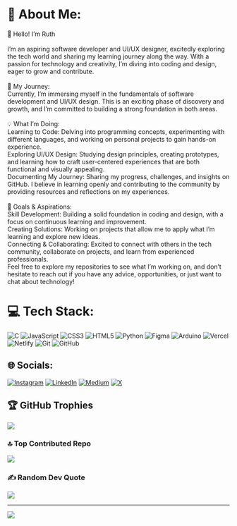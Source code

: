 
# 💫 About Me:
>
👋 Hello! I’m Ruth<br><br>I’m an aspiring software developer and UI/UX designer, excitedly exploring the tech world and sharing my learning journey along the way. With a passion for technology and creativity, I’m diving into coding and design, eager to grow and contribute.<br><br>🚀 My Journey:<br>Currently, I’m immersing myself in the fundamentals of software development and UI/UX design. This is an exciting phase of discovery and growth, and I’m committed to building a strong foundation in both areas.<br><br>💡 What I’m Doing:<br>Learning to Code: Delving into programming concepts, experimenting with different languages, and working on personal projects to gain hands-on experience.<br>Exploring UI/UX Design: Studying design principles, creating prototypes, and learning how to craft user-centered experiences that are both functional and visually appealing.<br>Documenting My Journey: Sharing my progress, challenges, and insights on GitHub. I believe in learning openly and contributing to the community by providing resources and reflections on my experiences.<br><br>🌟 Goals & Aspirations:<br>Skill Development: Building a solid foundation in coding and design, with a focus on continuous learning and improvement.<br>Creating Solutions: Working on projects that allow me to apply what I’m learning and explore new ideas.<br>Connecting & Collaborating: Excited to connect with others in the tech community, collaborate on projects, and learn from experienced professionals.<br>Feel free to explore my repositories to see what I’m working on, and don’t hesitate to reach out if you have any advice, opportunities, or just want to chat about technology!


# 💻 Tech Stack:
![C](https://img.shields.io/badge/c-%2300599C.svg?style=for-the-badge&logo=c&logoColor=white) ![JavaScript](https://img.shields.io/badge/javascript-%23323330.svg?style=for-the-badge&logo=javascript&logoColor=%23F7DF1E) ![CSS3](https://img.shields.io/badge/css3-%231572B6.svg?style=for-the-badge&logo=css3&logoColor=white) ![HTML5](https://img.shields.io/badge/html5-%23E34F26.svg?style=for-the-badge&logo=html5&logoColor=white) ![Python](https://img.shields.io/badge/python-3670A0?style=for-the-badge&logo=python&logoColor=ffdd54) ![Figma](https://img.shields.io/badge/figma-%23F24E1E.svg?style=for-the-badge&logo=figma&logoColor=white) ![Arduino](https://img.shields.io/badge/-Arduino-00979D?style=for-the-badge&logo=Arduino&logoColor=white) ![Vercel](https://img.shields.io/badge/vercel-%23000000.svg?style=for-the-badge&logo=vercel&logoColor=white) ![Netlify](https://img.shields.io/badge/netlify-%23000000.svg?style=for-the-badge&logo=netlify&logoColor=#00C7B7) ![Git](https://img.shields.io/badge/git-%23F05033.svg?style=for-the-badge&logo=git&logoColor=white) ![GitHub](https://img.shields.io/badge/github-%23121011.svg?style=for-the-badge&logo=github&logoColor=white)

## 🌐 Socials:
[![Instagram](https://img.shields.io/badge/Instagram-%23E4405F.svg?logo=Instagram&logoColor=white)](https://instagram.com/codeblue002) [![LinkedIn](https://img.shields.io/badge/LinkedIn-%230077B5.svg?logo=linkedin&logoColor=white)](https://linkedin.com/in/ruth-chirwa-a28779252) [![Medium](https://img.shields.io/badge/Medium-12100E?logo=medium&logoColor=white)](https://medium.com/@chirwaruth647) [![X](https://img.shields.io/badge/X-black.svg?logo=X&logoColor=white)](https://x.com/lemonxx13) 


## 🏆 GitHub Trophies
![](https://github-profile-trophy.vercel.app/?username=ruth-chirwa&theme=radical&no-frame=false&no-bg=true&margin-w=4)


### 🔝 Top Contributed Repo
![](https://github-contributor-stats.vercel.app/api?username=ruth-chirwa&limit=5&theme=dark&combine_all_yearly_contributions=true)

### ✍️ Random Dev Quote
![](https://quotes-github-readme.vercel.app/api?type=horizontal&theme=radical)

---
[![](https://visitcount.itsvg.in/api?id=ruth-chirwa&label=Profile%20Views&color=11&pretty=false)](https://visitcount.itsvg.in)
<!-- Proudly created with GPRM ( https://gprm.itsvg.in ) -->
